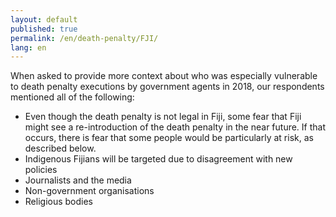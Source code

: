 ```yaml
---
layout: default
published: true
permalink: /en/death-penalty/FJI/
lang: en
---
```


When asked to provide more context about who was especially vulnerable to death penalty executions by government agents in 2018, our respondents mentioned all of the following:
-	Even though the death penalty is not legal in Fiji, some fear that Fiji might see a re-introduction of the death penalty in the near future. If that occurs, there is fear that some people would be particularly at risk, as described below.
-	Indigenous Fijians will be targeted due to disagreement with new policies
-	Journalists and the media
-	Non-government organisations
-	Religious bodies

